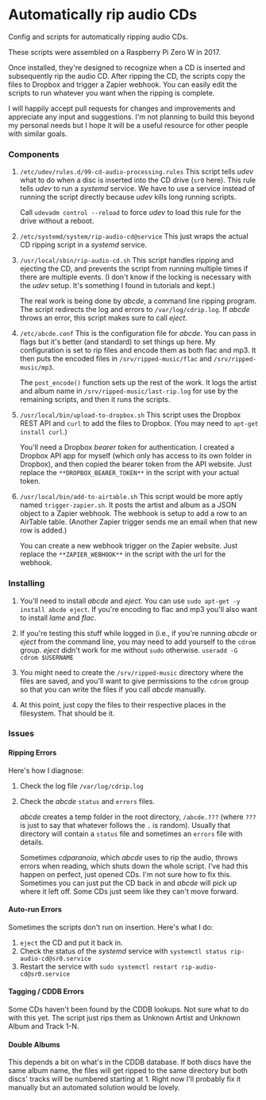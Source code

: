 # Automatically rip audio CDs
Config and scripts for automatically ripping audio CDs.

These scripts were assembled on a Raspberry Pi Zero W in 2017.

Once installed, they're designed to recognize when a CD is inserted
and subsequently rip the audio CD. After ripping the CD, the scripts
copy the files to Dropbox and trigger a Zapier webhook. You can easily
edit the scripts to run whatever you want when the ripping is complete.

I will happily accept pull requests for changes and improvements and appreciate
any input and suggestions. I'm not planning to build this beyond my personal
needs but I hope it will be a useful resource for other people with similar
goals.

### Components
1. `/etc/udev/rules.d/99-cd-audio-processing.rules` This script tells *udev* what to do when a disc is inserted into the CD drive
(`sr0` here). This rule tells *udev* to run a *systemd* service. We have to use
a service instead of running the script directly because *udev* kills long
running scripts.

   Call `udevadm control --reload` to force *udev* to load this rule for the drive
 without a reboot.

2. `/etc/systemd/system/rip-audio-cd@service` This just wraps the actual CD
ripping script in a *systemd* service.

3. `/usr/local/sbin/rip-audio-cd.sh` This script handles ripping and ejecting
the CD, and prevents the script from running multiple times if there are
multiple events. (I don't know if the locking is necessary with the *udev*
setup. It's something I found in tutorials and kept.)

   The real work is being done by *abcde*, a command line ripping program. The
 script redirects the log and errors to `/var/log/cdrip.log`. If *abcde* throws
 an error, this script makes sure to call *eject*.

4. `/etc/abcde.conf` This is the configuration file for *abcde*. You can pass
in flags but it's better (and standard) to set things up here. My configuration
is set to rip files and encode them as both flac and mp3. It then puts the
encoded files in `/srv/ripped-music/flac` and `/srv/ripped-music/mp3`.

   The `post_encode()` function sets up the rest of the work. It logs the artist
 and album name in `/srv/ripped-music/last-rip.log` for use by the remaining
 scripts, and then it runs the scripts.

5. `/usr/local/bin/upload-to-dropbox.sh` This script uses the Dropbox REST API
and `curl` to add the files to Dropbox. (You may need to `apt-get install
curl`.)

   You'll need a Dropbox *bearer token* for authentication. I created a Dropbox
 API app for myself (which only has access to its own folder in Dropbox), and
 then copied the bearer token from the API website. Just replace the
 `**DROPBOX_BEARER_TOKEN**` in the script with your actual token.

6. `/usr/local/bin/add-to-airtable.sh` This script would be more aptly named
`trigger-zapier.sh`. It posts the artist and album as a JSON object to a Zapier
webhook. The webhook is setup to add a row to an AirTable table. (Another
Zapier trigger sends me an email when that new row is added.)

   You can create a new webhook trigger on the Zapier website. Just replace the
 `**ZAPIER_WEBHOOK**` in the script with the url for the webhook.


### Installing
1. You'll need to install *abcde* and *eject*. You can use `sudo apt-get -y install
abcde eject`. If you're encoding to flac and mp3 you'll also want to install
*lame* and *flac*.

2. If you're testing this stuff while logged in (i.e., if you're running *abcde*
or *eject* from the command line, you may need to add yourself to the `cdrom`
group. *eject* didn't work for me without `sudo` otherwise. `useradd -G cdrom
$USERNAME`

3. You might need to create the `/srv/ripped-music` directory where the files
are saved, and you'll want to give permissions to the `cdrom` group so that
you can write the files if you call *abcde* manually.

4. At this point, just copy the files to their respective places in the
filesystem. That should be it.

### Issues
#### Ripping Errors
Here's how I diagnose:

1. Check the log file `/var/log/cdrip.log`

2. Check the *abcde* `status` and `errors` files.

   *abcde* creates a temp folder in the root directory, `/abcde.???`
 (where `???` is just to say that whatever follows the `.` is random). Usually
 that directory will contain a `status` file and sometimes an `errors` file with
 details.
 
   Sometimes *cdparanoia*, which *abcde* uses to rip the audio, throws errors
when reading, which shuts down the whole script. I've had this happen on perfect,
just opened CDs. I'm not sure how to fix this. Sometimes you can just put the
CD back in and *abcde* will pick up where it left off. Some CDs just seem like
they can't move forward.

#### Auto-run Errors
Sometimes the scripts don't run on insertion. Here's what I do:

1. `eject` the CD and put it back in.
2. Check the status of the *systemd* service with `systemctl status rip-audio-cd@sr0.service`
3. Restart the service with `sudo systemctl restart rip-audio-cd@sr0.service`

#### Tagging / CDDB Errors
Some CDs haven't been found by the CDDB lookups. Not sure what to do with this yet. The script
just rips them as Unknown Artist and Unknown Album and Track 1-N.

#### Double Albums
This depends a bit on what's in the CDDB database. If both discs have the same
album name, the files will get ripped to the same directory but both discs'
tracks will be numbered starting at 1. Right now I'll probably fix it manually
but an automated solution would be lovely.
